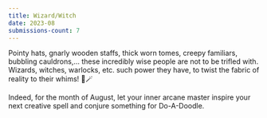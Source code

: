```yaml
---
title: Wizard/Witch
date: 2023-08
submissions-count: 7
---
```

Pointy hats, gnarly wooden staffs, thick worn tomes, creepy familiars, bubbling cauldrons,... these incredibly wise people are not to be trifled with. Wizards, witches, warlocks, etc. such power they have, to twist the fabric of reality to their whims! 🧙🪄

Indeed, for the month of August, let your inner arcane master inspire your next creative spell and conjure something for Do-A-Doodle.
